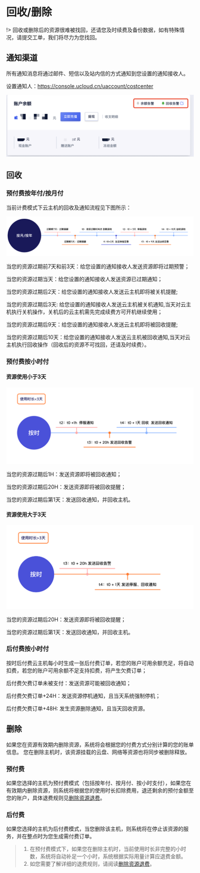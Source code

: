 # 回收/删除

!> 回收或删除后的资源很难被找回，还请您及时续费及备份数据，如有特殊情况，请提交工单，我们将尽力为您找回。

## 通知渠道

所有通知消息将通过邮件、短信以及站内信的方式通知到您设置的通知接收人。

设置通知人：<https://console.ucloud.cn/uaccount/costcenter>

![](/images/buy/recycle6.png)

## 回收
### 预付费按年付/按月付

当前计费模式下云主机的回收及通知流程见下图所示：

![](/images/buy/recycle3.png)

当您的资源过期前7天和前3天：给您设置的通知接收人发送资源即将过期预警；

当您的资源过期当天：给您设置的通知接收人发送资源已过期通知；

当您的资源过期后2天：给您设置的通知接收人发送云主机即将被关机提醒;

当您的资源过期后3天: 给您设置的通知接收人发送云主机被关机通知,当天对云主机执行关机操作，关机后的云主机需先完成续费方可开机继续使用；

当您的资源过期后9天：给您设置的通知接收人发送云主机即将被回收提醒;

当您的资源过期后10天：给您设置的通知接收人发送云主机被回收通知,当天对云主机执行回收操作（回收后的资源不可找回，还请及时续费）。

### 预付费按小时付
#### 资源使用小于3天

![](/images/buy/recycle4.png)

当您的资源过期后1H：发送资源即将被回收通知；

当您的资源过期后20H：发送资源即将被回收提醒；

当您的资源过期后第1天：发送回收通知，并回收主机。

#### 资源使用大于3天
![](/images/buy/recycle5.png)

当您的资源过期后20H：发送资源即将被回收提醒；

当您的资源过期后第1天：发送回收通知，并回收主机。


### 后付费按小时付

按时后付费云主机每小时生成一张后付费订单，若您的账户可用余额充足，将自动扣费，若您的账户可用余额不足支持扣费，将产生欠费订单；

后付费欠费订单未被支付：发送资源可能被回收通知；

后付费欠费订单+24H：发送资源停机通知，且当天系统强制停机；

后付费欠费订单+48H: 发生资源删除通知，且当天回收资源。


## 删除

如果您在资源有效期内删除资源，系统将会根据您的付费方式分别计算的您的账单信息。
您在删除主机时，该资源挂载的云盘、网络等资源也将同步被删除释放。

### 预付费

如果您选择的主机为预付费模式（包括按年付、按月付、按小时支付），如果您在有效期内删除资源，则系统将根据您的使用时长扣除费用，退还剩余的预付金额至您的账户，具体退费规则见[删除资源退费](https://docs.ucloud.cn/charge/refund)。

### 后付费

如果您选择的主机为后付费模式，当您删除该主机，则系统将在停止该资源的服务，并在整点时为您生成需付费订单。<br>

> 1. 在预付费模式下，如果您在删除主机时，当前使用时长非完整的小时数，系统将自动补足一个小时，系统根据实际用量计算应退费金额。<br>
> 2. 如您需要了解详细的退费规则，请阅读[删除资源退费](https://docs.ucloud.cn/charge/refund)。<br>



